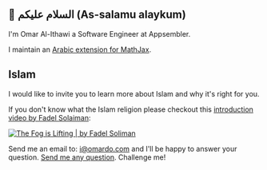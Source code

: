 ## :handshake: السلام عليكم (As-salamu alaykum)

I'm Omar Al-Ithawi a Software Engineer at Appsembler.

I maintain an [Arabic extension for MathJax](https://github.com/OmarIthawi/arabic-mathjax).

## Islam

I would like to invite you to learn more about Islam and why it's right for you.

If you don't know what the Islam religion please checkout this [introduction video by Fadel Solaiman](https://www.youtube.com/watch?v=bdH16Hz1naI):

<a href="https://www.youtube.com/watch?v=bdH16Hz1naI"><img alt="The Fog is Lifting | by Fadel Soliman" title="The Fog is Lifting | by Fadel Soliman" src="https://i.ytimg.com/vi/bdH16Hz1naI/hqdefault.jpg" /></a>

Send me an email to: i@omardo.com and I'll be happy to answer your question. [Send me any question](mailto:i@omardo.com). Challenge me!
